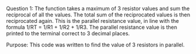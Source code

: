 Question 1:
   The function takes a maximum of 3 resistor values and sum the reciprocal of all the values. The total sum of the reciprocated values is then reciprocated again. This is the parallel resistance value, in line with the formula 1/RT = 1/R1 + 1/R2 + 1/R3. The parallel resistance value is then printed to the terminal correct to 3 decimal places.

   Purpose:
   This code was written to find the value of 3 resistors in parallel.